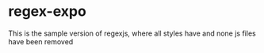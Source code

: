 # regex-expo

This is the sample version of regexjs, where all styles have and none js files have been removed